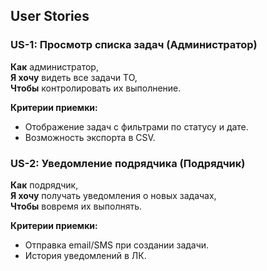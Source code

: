 ## User Stories

### US-1: Просмотр списка задач (Администратор)
**Как** администратор,  
**Я хочу** видеть все задачи ТО,  
**Чтобы** контролировать их выполнение.  

**Критерии приемки:**  
- Отображение задач с фильтрами по статусу и дате.  
- Возможность экспорта в CSV.

### US-2: Уведомление подрядчика (Подрядчик)  
**Как** подрядчик,  
**Я хочу** получать уведомления о новых задачах,  
**Чтобы** вовремя их выполнять.  

**Критерии приемки:**  
- Отправка email/SMS при создании задачи.  
- История уведомлений в ЛК.